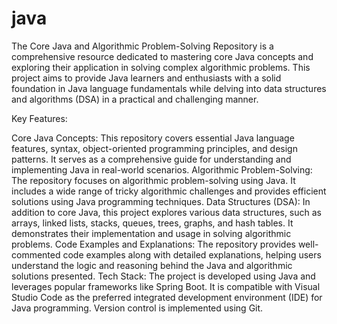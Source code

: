 # java
The Core Java and Algorithmic Problem-Solving Repository is a comprehensive resource dedicated to mastering core Java concepts and exploring their application in solving complex algorithmic problems. This project aims to provide Java learners and enthusiasts with a solid foundation in Java language fundamentals while delving into data structures and algorithms (DSA) in a practical and challenging manner.

Key Features:

Core Java Concepts: This repository covers essential Java language features, syntax, object-oriented programming principles, and design patterns. It serves as a comprehensive guide for understanding and implementing Java in real-world scenarios.
Algorithmic Problem-Solving: The repository focuses on algorithmic problem-solving using Java. It includes a wide range of tricky algorithmic challenges and provides efficient solutions using Java programming techniques.
Data Structures (DSA): In addition to core Java, this project explores various data structures, such as arrays, linked lists, stacks, queues, trees, graphs, and hash tables. It demonstrates their implementation and usage in solving algorithmic problems.
Code Examples and Explanations: The repository provides well-commented code examples along with detailed explanations, helping users understand the logic and reasoning behind the Java and algorithmic solutions presented.
Tech Stack: The project is developed using Java and leverages popular frameworks like Spring Boot. It is compatible with Visual Studio Code as the preferred integrated development environment (IDE) for Java programming. Version control is implemented using Git.
